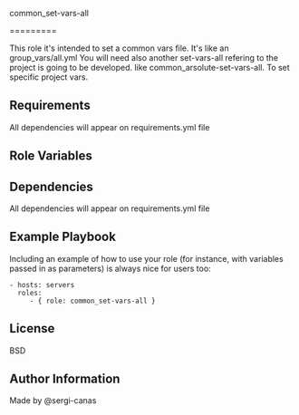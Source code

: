 common_set-vars-all

=========

This role it's intended to set a common vars file. It's like an group_vars/all.yml
You will need also another set-vars-all refering to the project is going to be developed.
like common_arsolute-set-vars-all. To set specific project vars.

Requirements
------------

All dependencies will appear on requirements.yml file

Role Variables
--------------

Dependencies
------------

All dependencies will appear on requirements.yml file

Example Playbook
----------------

Including an example of how to use your role (for instance, with variables passed in as parameters) is always nice for users too:

    - hosts: servers
      roles:
         - { role: common_set-vars-all }

License
-------

BSD

Author Information
------------------
Made by @sergi-canas
